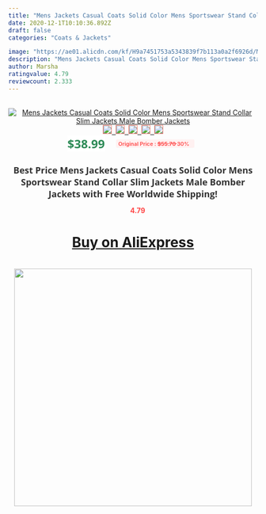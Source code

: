 ```yaml
---
title: "Mens Jackets Casual Coats Solid Color Mens Sportswear Stand Collar Slim Jackets Male Bomber Jackets"
date: 2020-12-1T10:10:36.892Z
draft: false
categories: "Coats & Jackets"

image: "https://ae01.alicdn.com/kf/H9a7451753a5343839f7b113a0a2f6926d/Mens-Jackets-Casual-Coats-Solid-Color-Mens-Sportswear-Stand-Collar-Slim-Jackets-Male-Bomber-Jackets.png_220x220.png"
description: "Mens Jackets Casual Coats Solid Color Mens Sportswear Stand Collar Slim Jackets Male Bomber Jackets"
author: Marsha
ratingvalue: 4.79
reviewcount: 2.333
---
```

<br>
<div style="text-align: center;">
<a href="https://s.click.aliexpress.com/e/_A295Z7" target="_blank" rel="nofollow noopener noreferrer"><img alt="Mens Jackets Casual Coats Solid Color Mens Sportswear Stand Collar Slim Jackets Male Bomber Jackets" class="magnifier-image" src="https://ae01.alicdn.com/kf/H9a7451753a5343839f7b113a0a2f6926d/Mens-Jackets-Casual-Coats-Solid-Color-Mens-Sportswear-Stand-Collar-Slim-Jackets-Male-Bomber-Jackets.png_220x220.png_640x640.jpg">
<br>
<img style="border:1px solid salmon" src="https://ae01.alicdn.com/kf/H9a7451753a5343839f7b113a0a2f6926d/Mens-Jackets-Casual-Coats-Solid-Color-Mens-Sportswear-Stand-Collar-Slim-Jackets-Male-Bomber-Jackets.png_120x120.jpg">&nbsp;&nbsp;<img style="border:1px solid salmon" src="https://ae01.alicdn.com/kf/H433900d0f8b74c148d462386640cbcedo/Mens-Jackets-Casual-Coats-Solid-Color-Mens-Sportswear-Stand-Collar-Slim-Jackets-Male-Bomber-Jackets.jpg_120x120.jpg">&nbsp;&nbsp;<img style="border:1px solid salmon" src="https://ae01.alicdn.com/kf/H0a2bd0dbe9b44582be2b3a08585544a5P/Mens-Jackets-Casual-Coats-Solid-Color-Mens-Sportswear-Stand-Collar-Slim-Jackets-Male-Bomber-Jackets.jpg_120x120.jpg">&nbsp;&nbsp;<img style="border:1px solid salmon" src="https://ae01.alicdn.com/kf/He757e44832bf4cb9ba15c14562ff9ca6D/Mens-Jackets-Casual-Coats-Solid-Color-Mens-Sportswear-Stand-Collar-Slim-Jackets-Male-Bomber-Jackets.jpg_120x120.jpg">&nbsp;&nbsp;<img style="border:1px solid salmon" src="https://ae01.alicdn.com/kf/H196bf4199673479eb573382ca6ba406eG/Mens-Jackets-Casual-Coats-Solid-Color-Mens-Sportswear-Stand-Collar-Slim-Jackets-Male-Bomber-Jackets.jpg_120x120.jpg"></a></div><br0>
<div style="text-align: center;"><span style="background-color: white; border: 0px; box-sizing: border-box; color: seagreen; display: inline-block; font-family: &quot;open sans&quot; , &quot;arial&quot; , &quot;helvetica&quot; , sans-serif , &quot;heiti&quot;; font-size: 24px; font-stretch: inherit; font-weight: 700; line-height: inherit; margin: 0px 10px 0px 0px; padding: 0px; vertical-align: middle;">$38.99 </span>
<span style="background: rgb(255 , 241 , 241); border-radius: 3px; border: 0px; box-sizing: border-box; color: #ff4747; display: inline-block; font-family: inherit; font-size: 12px; font-stretch: inherit; font-style: inherit; font-variant: inherit; font-weight: 600; line-height: inherit; margin: 0px; padding: 2px 5px; transform: scale(0.9); vertical-align: middle;">Original Price : <b style="text-decoration: line-through;">$55.70 </b> 30%&nbsp;&nbsp;</span></div>
<h1 style="color: #333333; display: inline-block; font-family: &quot;open sans&quot; , &quot;arial&quot; , &quot;helvetica&quot; , sans-serif , &quot;heiti&quot;; font-size: 18px; font-stretch: inherit; font-weight: 700; text-align: center;">Best Price Mens Jackets Casual Coats Solid Color Mens Sportswear Stand Collar Slim Jackets Male Bomber Jackets with Free Worldwide Shipping!</h1>
<div style="color: #ff4747; text-align: center;">
<img src="https://4.bp.blogspot.com/-M0ZcTcb-5uY/XleCXlxnR4I/AAAAAAAAAEc/OrjgMkXV1oMQFaCRZj5HQwOCBcu3w1FegCPcBGAYYCw/s1600/star.png" style="height: 15px;">&nbsp;<b>4.79</b></div>
<div class="button_cont" align="center"><a class="buynow_a" href="https://s.click.aliexpress.com/e/_A295Z7" target="_blank" rel="nofollow noopener noreferrer"><H1>Buy on AliExpress</H1></a></div><br>
<div class="separator" style="clear: both; text-align: center;">
<img src="https://lh3.googleusercontent.com/-pTy5HemUv9M/XlePHvY0dAI/AAAAAAAAAE4/0nX5iRUoIWY8eMW9Dpxeirr157OZliDIgCLcBGAsYHQ/s1600/badge.gif" width="480">
</div>
